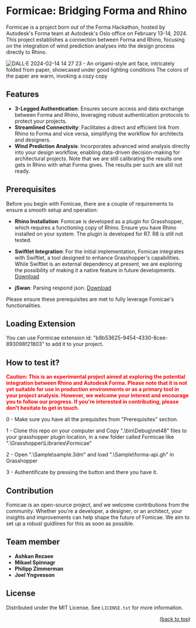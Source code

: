 # Formicae: Bridging Forma and Rhino

Formicae is a project born out of the Forma Hackathon, hosted by Autodesk's Forma team at Autodesk's Oslo office on February 13-14, 2024. This project establishes a connection between Forma and Rhino, focusing on the integration of wind prediction analyses into the design process directly to Rhino.

![DALL·E 2024-02-14 14 27 23 - An origami-style ant face, intricately folded from paper, showcased under good lighting conditions  The colors of the paper are warm, invoking a cozy  copy](https://github.com/OpenForma/Formicae/assets/101568776/38cd0955-e2b8-48f0-b6cc-a0da8b116220)

## Features

- **3-Legged Authentication**: Ensures secure access and data exchange between Forma and Rhino, leveraging robust authentication protocols to protect your projects.
- **Streamlined Connectivity**: Facilitates a direct and efficient link from Rhino to Forma and vice versa, simplifying the workflow for architects and designers.
- **Wind Prediction Analysis**: Incorporates advanced wind analysis directly into your design workflow, enabling data-driven decision-making for architectural projects. Note that we are still calibrating the results one gets in Rhino with what Forma gives. The results per such are still not ready. 



## Prerequisites

Before you begin with Fomicae, there are a couple of requirements to ensure a smooth setup and operation:

- **Rhino Installation**: Fomicae is developed as a plugin for Grasshopper, which requires a functioning copy of Rhino. Ensure you have Rhino installed on your system. The plugin is developed for R7. R8 is still not tested.

- **Swiftlet Integration**: For the initial implementation, Fomicae integrates with Swiftlet, a tool designed to enhance Grasshopper's capabilities. While Swiftlet is an external dependency at present, we are exploring the possibility of making it a native feature in future developments. [Download](https://www.food4rhino.com/en/app/swiftlet)

- **jSwan**: Parsing respond json. [Download](https://www.food4rhino.com/en/app/jswan)

Please ensure these prerequisites are met to fully leverage Fomicae's functionalities.


## Loading Extension

You can use Formicae extension id: "b8b53625-9454-4330-8cee-893098f21803" to add it to your project.

## How to test it?
<span style="color:red;"><strong>Caution: This is an experimental project aimed at exploring the potential integration between Rhino and Autodesk Forma. Please note that it is not yet suitable for use in production environments or as a primary tool in your project analysis. However, we welcome your interest and encourage you to follow our progress. If you're interested in contributing, please don't hesitate to get in touch.</strong></span>

0 - Make sure you have all the prequisites from "Prerequisites" section.

1 - Clone this repo on your computer and Copy ".\bin\Debug\net48" files to your grasshopper plugin location, in a new folder called Formicae like ".\Grasshopper\Libraries\Formicae"

2 - Open ".\Sample\sample.3dm" and load ".\Sample\forma-api.gh" in Grasshopper

3 - Authentificate by pressing the button and there you have it.


## Contribution

Fomicae is an open-source project, and we welcome contributions from the community. Whether you're a developer, a designer, or an architect, your insights and improvements can help shape the future of Fomicae. We aim to set up a robust guidlines for this as soon as possible.

## Team member
- **Ashkan Rezaee**
- **Mikael Spinnagr**
- **Philipp Zimmerman**
- **Joel Yngvesson**

<!-- LICENSE -->
## License

Distributed under the MIT License. See `LICENSE.txt` for more information.

<p align="right">(<a href="#readme-top">back to top</a>)</p>

